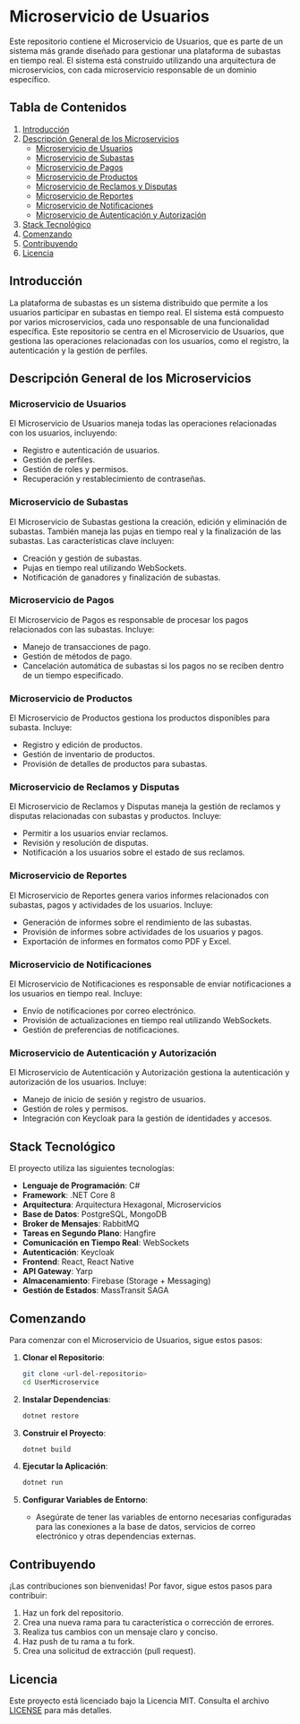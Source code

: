 # Microservicio de Usuarios

Este repositorio contiene el Microservicio de Usuarios, que es parte de un sistema más grande diseñado para gestionar una plataforma de subastas en tiempo real. El sistema está construido utilizando una arquitectura de microservicios, con cada microservicio responsable de un dominio específico.

## Tabla de Contenidos

1. [Introducción](#introducción)
2. [Descripción General de los Microservicios](#descripción-general-de-los-microservicios)
    - [Microservicio de Usuarios](#microservicio-de-usuarios)
    - [Microservicio de Subastas](#microservicio-de-subastas)
    - [Microservicio de Pagos](#microservicio-de-pagos)
    - [Microservicio de Productos](#microservicio-de-productos)
    - [Microservicio de Reclamos y Disputas](#microservicio-de-reclamos-y-disputas)
    - [Microservicio de Reportes](#microservicio-de-reportes)
    - [Microservicio de Notificaciones](#microservicio-de-notificaciones)
    - [Microservicio de Autenticación y Autorización](#microservicio-de-autenticación-y-autorización)
3. [Stack Tecnológico](#stack-tecnológico)
4. [Comenzando](#comenzando)
5. [Contribuyendo](#contribuyendo)
6. [Licencia](#licencia)

## Introducción

La plataforma de subastas es un sistema distribuido que permite a los usuarios participar en subastas en tiempo real. El sistema está compuesto por varios microservicios, cada uno responsable de una funcionalidad específica. Este repositorio se centra en el Microservicio de Usuarios, que gestiona las operaciones relacionadas con los usuarios, como el registro, la autenticación y la gestión de perfiles.

## Descripción General de los Microservicios

### Microservicio de Usuarios

El Microservicio de Usuarios maneja todas las operaciones relacionadas con los usuarios, incluyendo:
- Registro e autenticación de usuarios.
- Gestión de perfiles.
- Gestión de roles y permisos.
- Recuperación y restablecimiento de contraseñas.

### Microservicio de Subastas

El Microservicio de Subastas gestiona la creación, edición y eliminación de subastas. También maneja las pujas en tiempo real y la finalización de las subastas. Las características clave incluyen:
- Creación y gestión de subastas.
- Pujas en tiempo real utilizando WebSockets.
- Notificación de ganadores y finalización de subastas.

### Microservicio de Pagos

El Microservicio de Pagos es responsable de procesar los pagos relacionados con las subastas. Incluye:
- Manejo de transacciones de pago.
- Gestión de métodos de pago.
- Cancelación automática de subastas si los pagos no se reciben dentro de un tiempo especificado.

### Microservicio de Productos

El Microservicio de Productos gestiona los productos disponibles para subasta. Incluye:
- Registro y edición de productos.
- Gestión de inventario de productos.
- Provisión de detalles de productos para subastas.

### Microservicio de Reclamos y Disputas

El Microservicio de Reclamos y Disputas maneja la gestión de reclamos y disputas relacionadas con subastas y productos. Incluye:
- Permitir a los usuarios enviar reclamos.
- Revisión y resolución de disputas.
- Notificación a los usuarios sobre el estado de sus reclamos.

### Microservicio de Reportes

El Microservicio de Reportes genera varios informes relacionados con subastas, pagos y actividades de los usuarios. Incluye:
- Generación de informes sobre el rendimiento de las subastas.
- Provisión de informes sobre actividades de los usuarios y pagos.
- Exportación de informes en formatos como PDF y Excel.

### Microservicio de Notificaciones

El Microservicio de Notificaciones es responsable de enviar notificaciones a los usuarios en tiempo real. Incluye:
- Envío de notificaciones por correo electrónico.
- Provisión de actualizaciones en tiempo real utilizando WebSockets.
- Gestión de preferencias de notificaciones.

### Microservicio de Autenticación y Autorización

El Microservicio de Autenticación y Autorización gestiona la autenticación y autorización de los usuarios. Incluye:
- Manejo de inicio de sesión y registro de usuarios.
- Gestión de roles y permisos.
- Integración con Keycloak para la gestión de identidades y accesos.

## Stack Tecnológico

El proyecto utiliza las siguientes tecnologías:
- **Lenguaje de Programación**: C#
- **Framework**: .NET Core 8
- **Arquitectura**: Arquitectura Hexagonal, Microservicios
- **Base de Datos**: PostgreSQL, MongoDB
- **Broker de Mensajes**: RabbitMQ
- **Tareas en Segundo Plano**: Hangfire
- **Comunicación en Tiempo Real**: WebSockets
- **Autenticación**: Keycloak
- **Frontend**: React, React Native
- **API Gateway**: Yarp
- **Almacenamiento**: Firebase (Storage + Messaging)
- **Gestión de Estados**: MassTransit SAGA

## Comenzando

Para comenzar con el Microservicio de Usuarios, sigue estos pasos:

1. **Clonar el Repositorio**:
   ```bash
   git clone <url-del-repositorio>
   cd UserMicroservice
   ```

2. **Instalar Dependencias**:
   ```bash
   dotnet restore
   ```

3. **Construir el Proyecto**:
   ```bash
   dotnet build
   ```

4. **Ejecutar la Aplicación**:
   ```bash
   dotnet run
   ```

5. **Configurar Variables de Entorno**:
   - Asegúrate de tener las variables de entorno necesarias configuradas para las conexiones a la base de datos, servicios de correo electrónico y otras dependencias externas.

## Contribuyendo

¡Las contribuciones son bienvenidas! Por favor, sigue estos pasos para contribuir:
1. Haz un fork del repositorio.
2. Crea una nueva rama para tu característica o corrección de errores.
3. Realiza tus cambios con un mensaje claro y conciso.
4. Haz push de tu rama a tu fork.
5. Crea una solicitud de extracción (pull request).

## Licencia

Este proyecto está licenciado bajo la Licencia MIT. Consulta el archivo [LICENSE](LICENSE) para más detalles.
